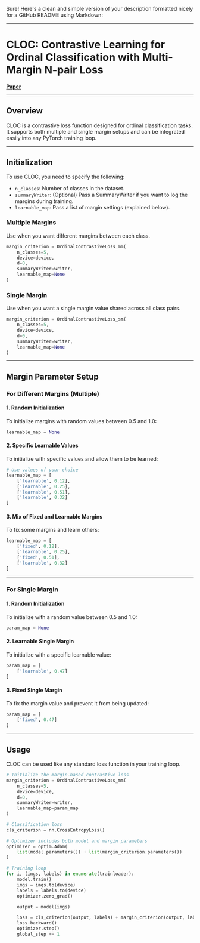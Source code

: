 Sure! Here's a clean and simple version of your description formatted nicely for a GitHub README using Markdown:

---

# CLOC: Contrastive Learning for Ordinal Classification with Multi-Margin N-pair Loss

[**Paper**](http://example.com/)

---

## Overview

CLOC is a contrastive loss function designed for ordinal classification tasks. It supports both multiple and single margin setups and can be integrated easily into any PyTorch training loop.

---

## Initialization

To use CLOC, you need to specify the following:

- `n_classes`: Number of classes in the dataset.
- `summaryWriter`: (Optional) Pass a SummaryWriter if you want to log the margins during training.
- `learnable_map`: Pass a list of margin settings (explained below).

### Multiple Margins

Use when you want different margins between each class.

```python
margin_criterion = OrdinalContrastiveLoss_mm(
    n_classes=5, 
    device=device, 
    d=0, 
    summaryWriter=writer, 
    learnable_map=None
)
```

### Single Margin

Use when you want a single margin value shared across all class pairs.

```python
margin_criterion = OrdinalContrastiveLoss_sm(
    n_classes=5, 
    device=device, 
    d=0, 
    summaryWriter=writer, 
    learnable_map=None
)
```

---

## Margin Parameter Setup

### For Different Margins (Multiple)

#### 1. Random Initialization

To initialize margins with random values between 0.5 and 1.0:

```python
learnable_map = None
```

#### 2. Specific Learnable Values

To initialize with specific values and allow them to be learned:

```python
# Use values of your choice
learnable_map = [
    ['learnable', 0.12],
    ['learnable', 0.25],
    ['learnable', 0.51],
    ['learnable', 0.32]
]
```

#### 3. Mix of Fixed and Learnable Margins

To fix some margins and learn others:

```python
learnable_map = [
    ['fixed', 0.12],
    ['learnable', 0.25],
    ['fixed', 0.51],
    ['learnable', 0.32]
]
```

---

### For Single Margin

#### 1. Random Initialization

To initialize with a random value between 0.5 and 1.0:

```python
param_map = None
```

#### 2. Learnable Single Margin

To initialize with a specific learnable value:

```python
param_map = [
    ['learnable', 0.47]
]
```

#### 3. Fixed Single Margin

To fix the margin value and prevent it from being updated:

```python
param_map = [
    ['fixed', 0.47]
]
```

---

## Usage

CLOC can be used like any standard loss function in your training loop.

```python
# Initialize the margin-based contrastive loss
margin_criterion = OrdinalContrastiveLoss_mm(
    n_classes=5,
    device=device,
    d=0,
    summaryWriter=writer,
    learnable_map=param_map
)

# Classification loss
cls_criterion = nn.CrossEntropyLoss()

# Optimizer includes both model and margin parameters
optimizer = optim.Adam(
    list(model.parameters()) + list(margin_criterion.parameters())
)

# Training loop
for i, (imgs, labels) in enumerate(trainloader):
    model.train()
    imgs = imgs.to(device)
    labels = labels.to(device)
    optimizer.zero_grad()

    output = model(imgs)

    loss = cls_criterion(output, labels) + margin_criterion(output, labels, global_step)
    loss.backward()
    optimizer.step()
    global_step += 1
```